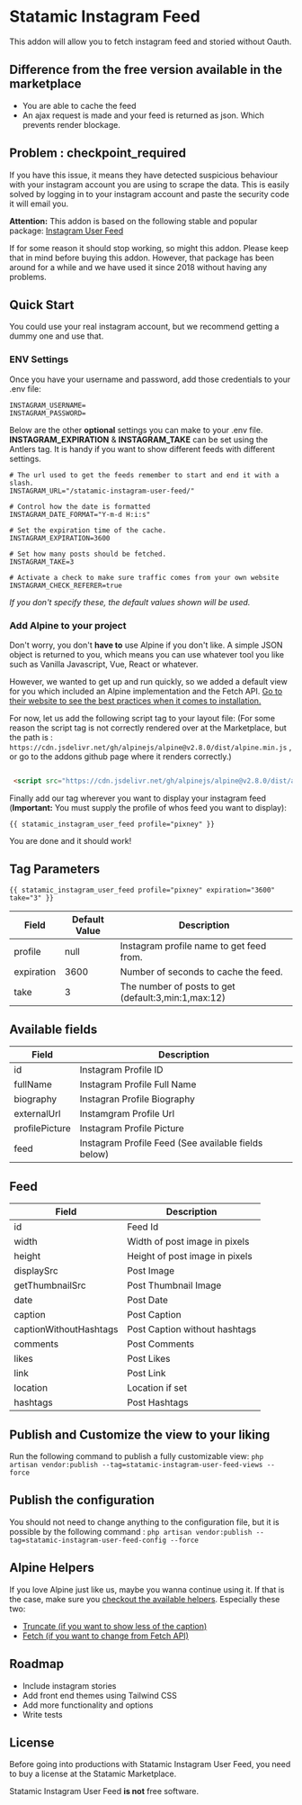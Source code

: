 # Statamic Instagram Feed
This addon will allow you to fetch instagram feed and storied without Oauth.

## Difference from the free version available in the marketplace
- You are able to cache the feed
- An ajax request is made and your feed is returned as json. Which prevents render blockage.

## Problem : checkpoint_required
If you have this issue, it means they have detected suspicious behaviour with 
your instagram account you are using to scrape the data. This is easily solved
by logging in to your instagram account and paste the security code it will
email you.

**Attention:** This addon is based on the following stable and popular package: 
[Instagram User Feed](https://github.com/pgrimaud/instagram-user-feed)

If for some reason it should stop working, so might this addon. Please keep that 
in mind before buying this addon. However, that package has been around for a while
and we have used it since 2018 without having any problems.


## Quick Start
You could use your real instagram account, but we recommend getting a dummy one
and use that.

### ENV Settings
Once you have your username and password, add those credentials to your .env file: 

```
INSTAGRAM_USERNAME=
INSTAGRAM_PASSWORD=
```

Below are the other **optional** settings you can make to your .env file.
**INSTAGRAM_EXPIRATION** & **INSTAGRAM_TAKE** can be set using the Antlers tag. It 
is handy if you want to show different feeds with different settings.

```
# The url used to get the feeds remember to start and end it with a slash.
INSTAGRAM_URL="/statamic-instagram-user-feed/"

# Control how the date is formatted
INSTAGRAM_DATE_FORMAT="Y-m-d H:i:s"

# Set the expiration time of the cache.
INSTAGRAM_EXPIRATION=3600

# Set how many posts should be fetched.
INSTAGRAM_TAKE=3

# Activate a check to make sure traffic comes from your own website
INSTAGRAM_CHECK_REFERER=true
```

*If you don't specify these, the default values shown will be used.*

### Add Alpine to your project
Don't worry, you don't **have to** use Alpine if you don't like. A simple JSON object
is returned to you, which means you can use whatever tool you like such as Vanilla Javascript,
Vue, React or whatever.

However, we wanted to get up and run quickly, so we added a default view for you which
included an Alpine implementation and the Fetch API. [Go to their website to see the best practices when it comes to installation.](https://github.com/alpinejs/alpine)

For now, let us add the following script tag to your layout file:
(For some reason the script tag is not correctly rendered over at the Marketplace, but the path is : `https://cdn.jsdelivr.net/gh/alpinejs/alpine@v2.8.0/dist/alpine.min.js` , or go to the addons github page where it renders correctly.)

```html

 <script src="https://cdn.jsdelivr.net/gh/alpinejs/alpine@v2.8.0/dist/alpine.min.js" defer></script>

```

Finally add our tag wherever you want to display your instagram feed (**Important:** You must 
supply the profile of whos feed you want to display):

`{{ statamic_instagram_user_feed profile="pixney" }}`

You are done and it should work!


## Tag Parameters

```
{{ statamic_instagram_user_feed profile="pixney" expiration="3600" take="3" }}
```

| Field       | Default Value | Description                                         |
|-------------|---------------|-----------------------------------------------------|
| profile     | null          | Instagram profile name to get feed from.            |
| expiration  | 3600          | Number of seconds to cache the feed.                |
| take        | 3             | The number of posts to get (default:3,min:1,max:12) |

## Available fields
| Field          | Description                                          |
|----------------|------------------------------------------------------|
| id             | Instagram Profile ID                                 |
| fullName       | Instagram Profile Full Name                          |
| biography      | Instagran Profile Biography                          |
| externalUrl    | Instamgram Profile Url                               |
| profilePicture | Instagram Profile Picture                            |
| feed           | Instagram Profile Feed (See available fields below)  | 

## Feed
| Field                  | Description                                          |
|------------------------|------------------------------------------------------|
| id                     | Feed Id                                              |
| width                  | Width of post image in pixels                        |
| height                 | Height of post image in pixels                       |
| displaySrc             | Post Image                                           |
| getThumbnailSrc        | Post Thumbnail Image                                 |
| date                   | Post Date                                            | 
| caption                | Post Caption                                         | 
| captionWithoutHashtags | Post Caption without hashtags                        | 
| comments               | Post Comments                                        | 
| likes                  | Post Likes                                           | 
| link                   | Post Link                                            | 
| location               | Location if set                                      | 
| hashtags               | Post Hashtags                                        | 


## Publish and Customize the view to your liking
Run the following command to publish a fully customizable view: `php artisan vendor:publish --tag=statamic-instagram-user-feed-views --force`

## Publish the configuration
You should not need to change anything to the configuration file, but it 
is possible by the following command : `php artisan vendor:publish --tag=statamic-instagram-user-feed-config --force`

## Alpine Helpers
If you love Alpine just like us, maybe you wanna continue using it. If that is the case, make sure you [checkout
the available helpers](https://github.com/alpine-collective/alpine-magic-helpers). Especially these two:

- [Truncate (if you want to show less of the caption)](https://github.com/alpine-collective/alpine-magic-helpers#truncate)
- [Fetch (if you want to change from Fetch API)](https://github.com/alpine-collective/alpine-magic-helpers#fetch)

## Roadmap

- Include instagram stories
- Add front end themes using Tailwind CSS
- Add more functionality and options
- Write tests

## License

Before going into productions with Statamic Instagram User Feed, you need to buy a license at the Statamic Marketplace.

Statamic Instagram User Feed **is not** free software.


